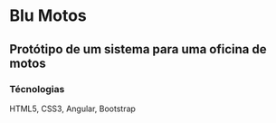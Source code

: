 # Blu Motos

## Protótipo de um sistema para uma oficina de motos

### Técnologias 
HTML5, CSS3, Angular, Bootstrap
